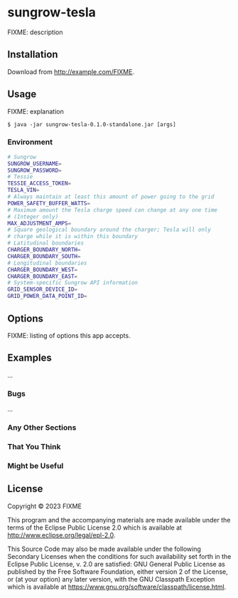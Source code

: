 # sungrow-tesla

FIXME: description

## Installation

Download from http://example.com/FIXME.

## Usage

FIXME: explanation

    $ java -jar sungrow-tesla-0.1.0-standalone.jar [args]

### Environment
```bash
# Sungrow
SUNGROW_USERNAME=
SUNGROW_PASSWORD=
# Tessie
TESSIE_ACCESS_TOKEN=
TESLA_VIN=
# Always maintain at least this amount of power going to the grid
POWER_SAFETY_BUFFER_WATTS=
# Maximum amount the Tesla charge speed can change at any one time
# (Integer only)
MAX_ADJUSTMENT_AMPS=
# Square geological boundary around the charger; Tesla will only
# charge while it is within this boundary
# Latitudinal boundaries
CHARGER_BOUNDARY_NORTH=
CHARGER_BOUNDARY_SOUTH=
# Longitudinal boundaries
CHARGER_BOUNDARY_WEST=
CHARGER_BOUNDARY_EAST=
# System-specific Sungrow API information
GRID_SENSOR_DEVICE_ID=
GRID_POWER_DATA_POINT_ID=
```

## Options

FIXME: listing of options this app accepts.

## Examples

...

### Bugs

...

### Any Other Sections
### That You Think
### Might be Useful

## License

Copyright © 2023 FIXME

This program and the accompanying materials are made available under the
terms of the Eclipse Public License 2.0 which is available at
http://www.eclipse.org/legal/epl-2.0.

This Source Code may also be made available under the following Secondary
Licenses when the conditions for such availability set forth in the Eclipse
Public License, v. 2.0 are satisfied: GNU General Public License as published by
the Free Software Foundation, either version 2 of the License, or (at your
option) any later version, with the GNU Classpath Exception which is available
at https://www.gnu.org/software/classpath/license.html.
